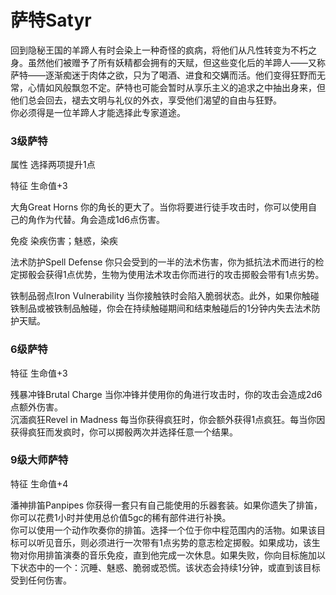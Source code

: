 # 萨特Satyr  

回到隐秘王国的羊蹄人有时会染上一种奇怪的疯病，将他们从凡性转变为不朽之身。虽然他们被赠予了所有妖精都会拥有的天赋，但这些变化后的羊蹄人——又称萨特——逐渐痴迷于肉体之欲，只为了喝酒、进食和交媾而活。他们变得狂野而无常，心情如风般飘忽不定。萨特也可能会暂时从享乐主义的追求之中抽出身来，但他们总会回去，褪去文明与礼仪的外衣，享受他们渴望的自由与狂野。  
你必须得是一位羊蹄人才能选择此专家道途。

### 3级萨特 

属性 选择两项提升1点  

特征 生命值+3  

大角Great Horns
你的角长的更大了。当你将要进行徒手攻击时，你可以使用自己的角作为代替。角会造成1d6点伤害。  

免疫 染疾伤害；魅惑，染疾  

法术防护Spell Defense
你只会受到的一半的法术伤害，你为抵抗法术而进行的检定掷骰会获得1点优势，生物为使用法术攻击你而进行的攻击掷骰会带有1点劣势。  

铁制品弱点Iron Vulnerability
当你接触铁时会陷入脆弱状态。此外，如果你触碰铁制品或被铁制品触碰，你会在持续触碰期间和结束触碰后的1分钟内失去法术防护天赋。  

### 6级萨特 

特征 生命值+3  

残暴冲锋Brutal Charge
当你冲锋并使用你的角进行攻击时，你的攻击会造成2d6点额外伤害。  
沉湎疯狂Revel in Madness
每当你获得疯狂时，你会额外获得1点疯狂。每当你因获得疯狂而发疯时，你可以掷骰两次并选择任意一个结果。

### 9级大师萨特 

特征 生命值+4  

潘神排笛Panpipes
你获得一套只有自己能使用的乐器套装。如果你遗失了排笛，你可以花费1小时并使用总价值5gc的稀有部件进行补换。  
你可以使用一个动作吹奏你的排笛。选择一个位于你中程范围内的活物。如果该目标可以听见音乐，则必须进行一次带有1点劣势的意志检定掷骰。如果成功，该生物对你用排笛演奏的音乐免疫，直到他完成一次休息。如果失败，你向目标施加以下状态中的一个：沉睡、魅惑、脆弱或恐慌。该状态会持续1分钟，或直到该目标受到任何伤害。
